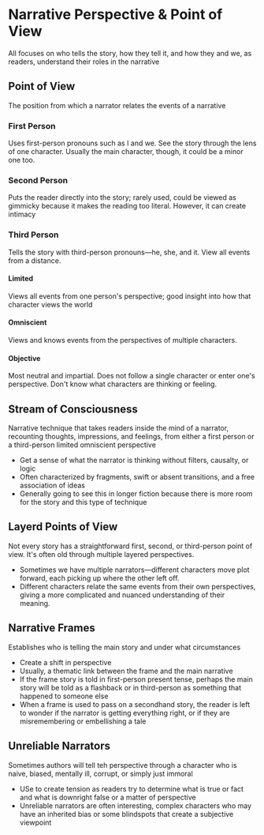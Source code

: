 # Narrative Perspective & Point of View
All focuses on who tells the story, how they tell it,
and how they and we, as readers, understand their roles in the narrative

## Point of View
The position from which a narrator relates the events of a narrative

### First Person
Uses first-person pronouns such as I and we.
See the story through the lens of one character.
Usually the main character, though, it could be a minor one too.

### Second Person
Puts the reader directly into the story; rarely used, could be viewed as gimmicky because it  makes the reading too literal. However, it can create intimacy

### Third Person
Tells the story with third-person pronouns—he, she, and it. View all events from a distance.

#### Limited
Views all events from one person's perspective; good insight into how that character views the world

#### Omniscient
Views and knows events from the perspectives of multiple characters.

#### Objective
Most neutral and impartial. Does not follow a single character or enter one's perspective. Don't know what characters are thinking or feeling.

## Stream of Consciousness
Narrative technique that takes readers inside the mind of a narrator, recounting thoughts,
impressions, and feelings, from either a first person or a third-person limited omniscient perspective

- Get a sense of what the narrator is thinking without filters, causalty, or logic
- Often characterized by fragments, swift or absent transitions, and a free association of ideas
- Generally going to see this in longer fiction because there is more room for the story and this type of technique

## Layerd Points of View
Not every story has a straightforward first, second, or third-person point of view.
It's often old through multiple layered perspectives.

- Sometimes we have multiple narrators—different characters move plot forward, each picking up where the other left off.
- Different characters relate the same events from their own perspectives, giving a more complicated and nuanced understanding of their meaning.

## Narrative Frames
Establishes who is telling the main story and under what circumstances

- Create a shift in perspective
- Usually, a thematic link between the frame and the main narrative
- If the frame story is told in first-person present tense, perhaps the main story will be told as a flashback or in third-person as something that happened to someone else
- When a frame is used to pass on a secondhand story, the reader is left to wonder if the narrator is getting everything right, or if they are misremembering or embellishing a tale

## Unreliable Narrators
Sometimes authors will tell teh perspective through a character who is naive,
biased, mentally ill, corrupt, or simply just immoral

- USe to create tension as readers try to determine what is true or fact and what is downright false or a matter of perspective
- Unreliable narrators are often interesting, complex characters who may have an inherited bias or some blindspots that create a subjective viewpoint